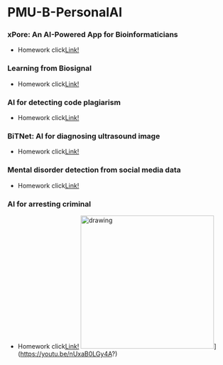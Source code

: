 # PMU-B-PersonalAI
### xPore: An AI-Powered App for Bioinformaticians
- Homework click[Link!](https://github.com/Thanatcha006/PMU-B-PersonalAI/commit/a33339016191df7ef60ae3a4328a7a53199999de)
### Learning from Biosignal
- Homework click[Link!](https://github.com/Thanatcha006/PMU-B-PersonalAI/commit/102f8d8b08ccaeaa233f5f9935656ebc401e56e8)
### AI for detecting code plagiarism
- Homework click[Link!](https://github.com/Thanatcha006/PMU-B-PersonalAI/commit/b95609eac8d08f42930280675709f1a61b716d5d)
### BiTNet: AI for diagnosing ultrasound image
- Homework click[Link!](https://github.com/Thanatcha006/PMU-B-PersonalAI/commit/3f9e8c8f36be17d4fc7168c2fe5309fd4bccc03b)
### Mental disorder detection from social media data
- Homework click[Link!](https://github.com/Thanatcha006/PMU-B-PersonalAI/commit/6817de467ed0cb09f66b3544c5aa4fe6ac2ae677)
### AI for arresting criminal
- Homework click[Link!](https://github.com/Thanatcha006/PMU-B-PersonalAI/commit/381b367ba1ee831731f315a18bcda057d25a73b1)
[<img src="cover.jpg" alt="drawing" width="300"/>](https://ibb.co/2sXB4C2.jpg)](https://youtu.be/nUxaB0LGy4A?)
